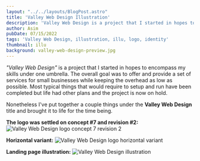 ```yaml
---
layout: "../../layouts/BlogPost.astro"
title: 'Valley Web Design Illustration'
description: 'Valley Web Design is a project that I started in hopes to encompass my skills under one umbrella. The overall goal was to offer and provide a set of services for small businesses while keeping the overhead as low as possible. Most typical things that would require to setup and run have been completed but life had other plans and the project is now on hold.'
author: Asim
pubDate: 07/15/2022
tags: 'Valley Web Design, illustration, illu, logo, identity'
thumbnail: illu
background: valley-web-design-preview.jpg
---
```


*"Valley Web Design"* is a project that I started in hopes to encompass my skills under one umbrella. The overall goal was to offer and provide a set of services for small businesses while keeping the overhead as low as possible. Most typical things that would require to setup and run have been completed but life had other plans and the project is now on hold.

Nonetheless I've put together a couple things under the **Valley Web Design** title and brought it to life for the time being. 

**The logo was settled on concept #7 and revision #2:**
![Valley Web Design logo concept 7 revision 2](/Media/blog/valley-web-design-r2-c7.jpg "Valley Web Design logo concept 7 revision 2")

**Horizontal variant:**
![Valley Web Design logo horizontal variant](/Media/blog/valley-web-design-logo-horizontal.jpg "Valley Web Design logo horizontal variant")

**Landing page illustration:**
![Valley Web Design illustration](/Media/blog/valley-web-design-illu.jpg "Premonition 2020")